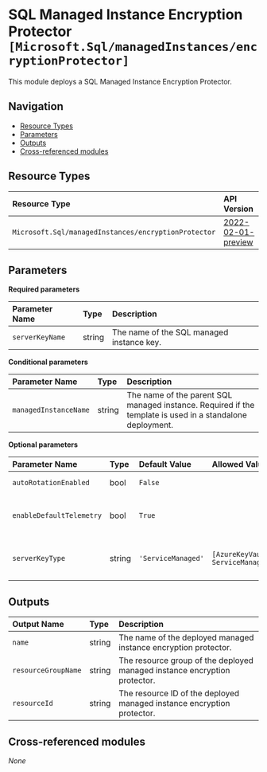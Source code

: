 <!-- markdownlint-disable -->
# SQL Managed Instance Encryption Protector `[Microsoft.Sql/managedInstances/encryptionProtector]`

This module deploys a SQL Managed Instance Encryption Protector.

## Navigation

- [Resource Types](#Resource-Types)
- [Parameters](#Parameters)
- [Outputs](#Outputs)
- [Cross-referenced modules](#Cross-referenced-modules)

## Resource Types

| Resource Type | API Version |
| :-- | :-- |
| `Microsoft.Sql/managedInstances/encryptionProtector` | [2022-02-01-preview](https://learn.microsoft.com/en-us/azure/templates/Microsoft.Sql/2022-02-01-preview/managedInstances/encryptionProtector) |

## Parameters

**Required parameters**

| Parameter Name | Type | Description |
| :-- | :-- | :-- |
| `serverKeyName` | string | The name of the SQL managed instance key. |

**Conditional parameters**

| Parameter Name | Type | Description |
| :-- | :-- | :-- |
| `managedInstanceName` | string | The name of the parent SQL managed instance. Required if the template is used in a standalone deployment. |

**Optional parameters**

| Parameter Name | Type | Default Value | Allowed Values | Description |
| :-- | :-- | :-- | :-- | :-- |
| `autoRotationEnabled` | bool | `False` |  | Key auto rotation opt-in flag. |
| `enableDefaultTelemetry` | bool | `True` |  | Enable telemetry via a Globally Unique Identifier (GUID). |
| `serverKeyType` | string | `'ServiceManaged'` | `[AzureKeyVault, ServiceManaged]` | The encryption protector type like "ServiceManaged", "AzureKeyVault". |


## Outputs

| Output Name | Type | Description |
| :-- | :-- | :-- |
| `name` | string | The name of the deployed managed instance encryption protector. |
| `resourceGroupName` | string | The resource group of the deployed managed instance encryption protector. |
| `resourceId` | string | The resource ID of the deployed managed instance encryption protector. |

## Cross-referenced modules

_None_
